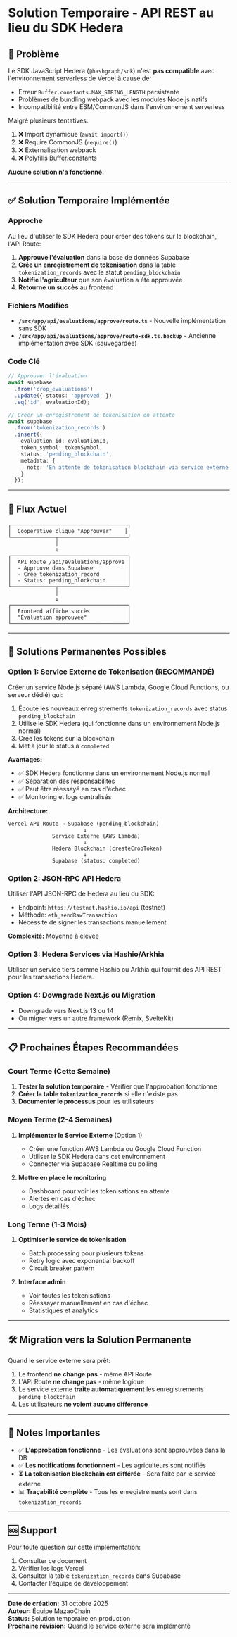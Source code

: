 # Solution Temporaire - API REST au lieu du SDK Hedera

## 🎯 Problème

Le SDK JavaScript Hedera (`@hashgraph/sdk`) n'est **pas compatible** avec l'environnement serverless de Vercel à cause de:
- Erreur `Buffer.constants.MAX_STRING_LENGTH` persistante
- Problèmes de bundling webpack avec les modules Node.js natifs
- Incompatibilité entre ESM/CommonJS dans l'environnement serverless

Malgré plusieurs tentatives:
1. ❌ Import dynamique (`await import()`)
2. ❌ Require CommonJS (`require()`)
3. ❌ Externalisation webpack
4. ❌ Polyfills Buffer.constants

**Aucune solution n'a fonctionné.**

---

## ✅ Solution Temporaire Implémentée

### Approche

Au lieu d'utiliser le SDK Hedera pour créer des tokens sur la blockchain, l'API Route:

1. **Approuve l'évaluation** dans la base de données Supabase
2. **Crée un enregistrement de tokenisation** dans la table `tokenization_records` avec le statut `pending_blockchain`
3. **Notifie l'agriculteur** que son évaluation a été approuvée
4. **Retourne un succès** au frontend

### Fichiers Modifiés

- **`/src/app/api/evaluations/approve/route.ts`** - Nouvelle implémentation sans SDK
- **`/src/app/api/evaluations/approve/route-sdk.ts.backup`** - Ancienne implémentation avec SDK (sauvegardée)

### Code Clé

```typescript
// Approuver l'évaluation
await supabase
  .from('crop_evaluations')
  .update({ status: 'approved' })
  .eq('id', evaluationId);

// Créer un enregistrement de tokenisation en attente
await supabase
  .from('tokenization_records')
  .insert({
    evaluation_id: evaluationId,
    token_symbol: tokenSymbol,
    status: 'pending_blockchain',
    metadata: {
      note: 'En attente de tokenisation blockchain via service externe'
    }
  });
```

---

## 🔄 Flux Actuel

```
┌─────────────────────────────────────┐
│  Coopérative clique "Approuver"    │
└──────────────┬──────────────────────┘
               │
               ↓
┌─────────────────────────────────────┐
│  API Route /api/evaluations/approve │
│  - Approuve dans Supabase           │
│  - Crée tokenization_record         │
│  - Status: pending_blockchain       │
└──────────────┬──────────────────────┘
               │
               ↓
┌─────────────────────────────────────┐
│  Frontend affiche succès            │
│  "Évaluation approuvée"             │
└─────────────────────────────────────┘
```

---

## 🚀 Solutions Permanentes Possibles

### Option 1: Service Externe de Tokenisation (RECOMMANDÉ)

Créer un service Node.js séparé (AWS Lambda, Google Cloud Functions, ou serveur dédié) qui:
1. Écoute les nouveaux enregistrements `tokenization_records` avec status `pending_blockchain`
2. Utilise le SDK Hedera (qui fonctionne dans un environnement Node.js normal)
3. Crée les tokens sur la blockchain
4. Met à jour le status à `completed`

**Avantages:**
- ✅ SDK Hedera fonctionne dans un environnement Node.js normal
- ✅ Séparation des responsabilités
- ✅ Peut être réessayé en cas d'échec
- ✅ Monitoring et logs centralisés

**Architecture:**
```
Vercel API Route → Supabase (pending_blockchain)
                        ↓
              Service Externe (AWS Lambda)
                        ↓
              Hedera Blockchain (createCropToken)
                        ↓
              Supabase (status: completed)
```

### Option 2: JSON-RPC API Hedera

Utiliser l'API JSON-RPC de Hedera au lieu du SDK:
- Endpoint: `https://testnet.hashio.io/api` (testnet)
- Méthode: `eth_sendRawTransaction`
- Nécessite de signer les transactions manuellement

**Complexité:** Moyenne à élevée

### Option 3: Hedera Services via Hashio/Arkhia

Utiliser un service tiers comme Hashio ou Arkhia qui fournit des API REST pour les transactions Hedera.

### Option 4: Downgrade Next.js ou Migration

- Downgrade vers Next.js 13 ou 14
- Ou migrer vers un autre framework (Remix, SvelteKit)

---

## 📋 Prochaines Étapes Recommandées

### Court Terme (Cette Semaine)

1. **Tester la solution temporaire** - Vérifier que l'approbation fonctionne
2. **Créer la table `tokenization_records`** si elle n'existe pas
3. **Documenter le processus** pour les utilisateurs

### Moyen Terme (2-4 Semaines)

1. **Implémenter le Service Externe** (Option 1)
   - Créer une fonction AWS Lambda ou Google Cloud Function
   - Utiliser le SDK Hedera dans cet environnement
   - Connecter via Supabase Realtime ou polling

2. **Mettre en place le monitoring**
   - Dashboard pour voir les tokenisations en attente
   - Alertes en cas d'échec
   - Logs détaillés

### Long Terme (1-3 Mois)

1. **Optimiser le service de tokenisation**
   - Batch processing pour plusieurs tokens
   - Retry logic avec exponential backoff
   - Circuit breaker pattern

2. **Interface admin**
   - Voir toutes les tokenisations
   - Réessayer manuellement en cas d'échec
   - Statistiques et analytics

---

## 🛠️ Migration vers la Solution Permanente

Quand le service externe sera prêt:

1. Le frontend **ne change pas** - même API Route
2. L'API Route **ne change pas** - même logique
3. Le service externe **traite automatiquement** les enregistrements `pending_blockchain`
4. Les utilisateurs **ne voient aucune différence**

---

## 📝 Notes Importantes

- ✅ **L'approbation fonctionne** - Les évaluations sont approuvées dans la DB
- ✅ **Les notifications fonctionnent** - Les agriculteurs sont notifiés
- ⏳ **La tokenisation blockchain est différée** - Sera faite par le service externe
- 📊 **Traçabilité complète** - Tous les enregistrements sont dans `tokenization_records`

---

## 🆘 Support

Pour toute question sur cette implémentation:
1. Consulter ce document
2. Vérifier les logs Vercel
3. Consulter la table `tokenization_records` dans Supabase
4. Contacter l'équipe de développement

---

**Date de création:** 31 octobre 2025  
**Auteur:** Équipe MazaoChain  
**Status:** Solution temporaire en production  
**Prochaine révision:** Quand le service externe sera implémenté
